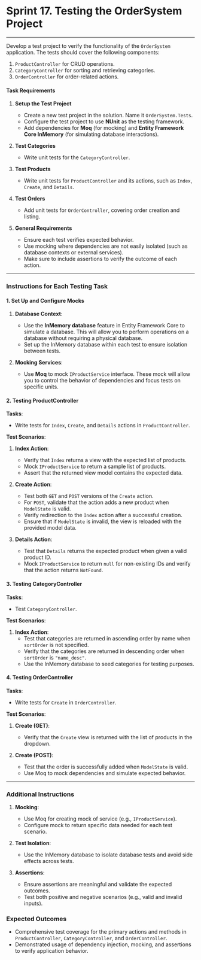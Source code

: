 # Sprint 17. Testing the OrderSystem Project

---

Develop a test project to verify the functionality of the `OrderSystem` application. The tests should cover the following components:
1. `ProductController` for CRUD operations.
2. `CategoryController` for sorting and retrieving categories.
3. `OrderController` for order-related actions.

#### Task Requirements

1. **Setup the Test Project**
   - Create a new test project in the solution. Name it `OrderSystem.Tests`.
   - Configure the test project to use **NUnit** as the testing framework.
   - Add dependencies for **Moq** (for mocking) and **Entity Framework Core InMemory** (for simulating database interactions).

2. **Test Categories**
   - Write unit tests for the `CategoryController`.

3. **Test Products**
   - Write unit tests for `ProductController` and its actions, such as `Index`, `Create`, and `Details`.

4. **Test Orders**
   - Add unit tests for `OrderController`, covering order creation and listing.

5. **General Requirements**
   - Ensure each test verifies expected behavior.
   - Use mocking where dependencies are not easily isolated (such as database contexts or external services).
   - Make sure to include assertions to verify the outcome of each action.

---

### Instructions for Each Testing Task

#### 1. Set Up and Configure Mocks

1. **Database Context**:
   - Use the **InMemory database** feature in Entity Framework Core to simulate a database. This will allow you to perform operations on a database without requiring a physical database.
   - Set up the InMemory database within each test to ensure isolation between tests.

2. **Mocking Services**:
   - Use **Moq** to mock `IProductService` interface. These mock will allow you to control the behavior of dependencies and focus tests on specific units.

#### 2. Testing ProductController

**Tasks**:
- Write tests for `Index`, `Create`, and `Details` actions in `ProductController`.

**Test Scenarios**:
1. **Index Action**:
   - Verify that `Index` returns a view with the expected list of products.
   - Mock `IProductService` to return a sample list of products.
   - Assert that the returned view model contains the expected data.

2. **Create Action**:
   - Test both `GET` and `POST` versions of the `Create` action.
   - For `POST`, validate that the action adds a new product when `ModelState` is valid.
   - Verify redirection to the `Index` action after a successful creation.
   - Ensure that if `ModelState` is invalid, the view is reloaded with the provided model data.

3. **Details Action**:
   - Test that `Details` returns the expected product when given a valid product ID.
   - Mock `IProductService` to return `null` for non-existing IDs and verify that the action returns `NotFound`.

#### 3. Testing CategoryController

**Tasks**:
- Test `CategoryController`.

**Test Scenarios**:
1. **Index Action**:
   - Test that categories are returned in ascending order by name when `sortOrder` is not specified.
   - Verify that the categories are returned in descending order when `sortOrder` is `"name_desc"`.
   - Use the InMemory database to seed categories for testing purposes.


#### 4. Testing OrderController

**Tasks**:
- Write tests for `Create` in `OrderController`.

**Test Scenarios**:
1. **Create (GET)**:
   - Verify that the `Create` view is returned with the list of products in the dropdown.

2. **Create (POST)**:
   - Test that the order is successfully added when `ModelState` is valid.
   - Use Moq to mock dependencies and simulate expected behavior.

---

### Additional Instructions 

1. **Mocking**:
   - Use Moq for creating mock of service (e.g., `IProductService`).
   - Configure mock to return specific data needed for each test scenario.

2. **Test Isolation**:
   - Use the InMemory database to isolate database tests and avoid side effects across tests.

3. **Assertions**:
   - Ensure assertions are meaningful and validate the expected outcomes.
   - Test both positive and negative scenarios (e.g., valid and invalid inputs).

### Expected Outcomes

- Comprehensive test coverage for the primary actions and methods in `ProductController`, `CategoryController`, and `OrderController`.
- Demonstrated usage of dependency injection, mocking, and assertions to verify application behavior.  
